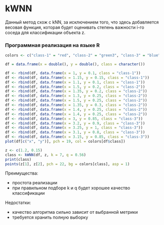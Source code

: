# kWNN

Данный метод схож с kNN, за исключением того, что здесь добавляется весовая функция, которая будет оценивать степень важности i-го соседа для классификации объекта z.

### Программная реализация на языке R

```R
colors <- c("class-1" = "red", "class-2" = "green3", "class-3" = "blue")

df = data.frame(x = double(), y = double(), class = character())

df <- rbind(df, data.frame(x = 1, y = 0.1, class = "class-1"))
df <- rbind(df, data.frame(x = 1.15, y = 0.15, class = "class-1"))
df <- rbind(df, data.frame(x = 1.1, y = 0.1, class = "class-1"))
df <- rbind(df, data.frame(x = 1.5, y = 0.2, class = "class-2"))
df <- rbind(df, data.frame(x = 1.35, y = 0.2, class = "class-2"))
df <- rbind(df, data.frame(x = 1.3, y = 0.25, class = "class-2"))
df <- rbind(df, data.frame(x = 1.5, y = 0.25, class = "class-2"))
df <- rbind(df, data.frame(x = 1.35, y = 0.3, class = "class-2"))
df <- rbind(df, data.frame(x = 1.4, y = 0.25, class = "class-2"))
df <- rbind(df, data.frame(x = 1.4, y = 0.25, class = "class-2"))
df <- rbind(df, data.frame(x = 3, y = 0.85, class = "class-3"))
df <- rbind(df, data.frame(x = 3.2, y = 0.9, class = "class-3"))
df <- rbind(df, data.frame(x = 3.25, y = 1, class = "class-3"))
df <- rbind(df, data.frame(x = 3.1, y = 0.8, class = "class-3"))
df <- rbind(df, data.frame(x = 3.15, y = 0.85, class = "class-3"))
plot(df[c("x", "y")], pch = 19, col = colors[df$class])

z <- c(1.2, 0.15)
class <- kWNN(df, z, k = 7, q = 0.56)
print(class)
points(z[1], z[2], pch = 22, bg = colors[class], asp = 1)
```

Преимущества:
<ul>
  <li>простота реализации</li>
  <li>при правильном подборе k и q будет хорошее качество классификации</li>
</ul>

Недостатки:
<ul>
  <li>качество алгоритма сильно зависит от выбранной метрики</li>
  <li>требуется хранить полную выборку</li>
</ul>
